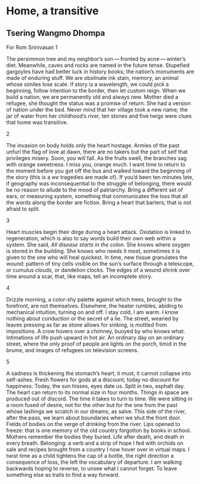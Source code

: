 # Home, a transitive
## Tsering Wangmo Dhompa
For Rom Srinivasan
1

The persimmon tree
and my neighbor’s son — fronted
by acne — winter’s diet. Meanwhile,
caves and rocks are named in the future tense.
Stupefied gargoyles have had better luck
in history books; the nation’s monuments
are made of enduring stuff. We are obstinate
ink stain, memory, an animal whose similes lose
scale. If story is a wavelength, we could pick
a beginning, follow intention to the border,
then let custom reign. When we build a nation,
we are permanently old and always new.
Mother died a refugee, she thought the status
was a promise of return. She had a version
of nation under the bed. Never mind that her village
took a new name; the jar of water
from her childhood’s river, ten stones and five
twigs were clues that home was transitive.


2

The invasion on body holds only the heart hostage.
Armies of the past unfurl the flag of love at dawn,
there are no takers but the part of self
that privileges misery. Soon, you will fall. As the fruits
swell, the branches sag with orange sweetness. I miss you,
orange much. I want time to return to the moment before you
got off the bus and walked toward the beginning of the story
(this is a _we_ tragedies are made of). If you’d been ten minutes late,
if geography was inconsequential to the struggle of belonging,
there would be no reason to allude to the mood of patriarchy.
Bring a different set of ears, or measuring system, something
that communicates the loss that all the words along the border
are fiction. Bring a heart that barters; that is not afraid to split.


3

Heart muscles begin their dirge during a heart attack. Oxidation
is linked to regeneration, which is also to say words build
their own web within a system. She said, _All disease starts in the colon_.
She knows where oxygen is stored in the building.
She knows who needs it most, sometimes it is given
to the one who will heal quickest. In time, new tissue granulates
the wound: pattern of tiny cells visible on the sun’s surface
through a telescope, or cumulus clouds, or dandelion clocks.
The edges of a wound shrink over time around a scar,
that, like maps, tell an incomplete story.


4

Drizzle morning, a color-shy palette against
which trees, brought to the forefront, are not
themselves. Elsewhere, the heater rumbles, abiding
to mechanical intuition, turning on and off. I stay cold,
I am warm. I know nothing about conduction or the secret
of a lie. The street, wearied by leaves pressing as far as stone
allows for sinking, is mottled from impositions. A crow hovers
over a chimney, buoyed by who knows what. Intimations of life
push upward in hot air. An ordinary day on an ordinary street,
where the only proof of people are lights on the porch, timid
in the brume, and images of refugees on television screens.


5

A sadness is thickening
the stomach’s heart,
it must, it cannot collapse
into self-ashes.
Fresh flowers for gods
at a discount; today no discount
for happiness. Today,
the sun hisses, eyes
date us. Split in two,
asphalt day. The heart can return
to its normal size in four months.
Things in space are produced
out of discord. The time it takes to turn
to time. We were sitting in a room fused
of desire, not for the other but for the one
from the past whose lashings
we scratch in our dreams, as salve.
This side of the river, after the pass,
we learn about boundaries when we shut
the front door. Fields of bodies on the verge
of drinking from the river. Lips opened
to freeze: that is one memory of the old country
forgotton by books in school. Mothers remember
the bodies they buried. Life after death, and death
in every breath. Belonging: a verb and
a strip of hope I fed with orchids on sale and recipes
brought from a country I now hover over in virtual maps.
I twist time as a child tightens the cap of a bottle, the right
direction a consequence of loss, the left the vocabulary
of departure. I am walking backwards hoping to reverse,
to unsee what I cannot forget. To leave something else
as trails to find a way forward.